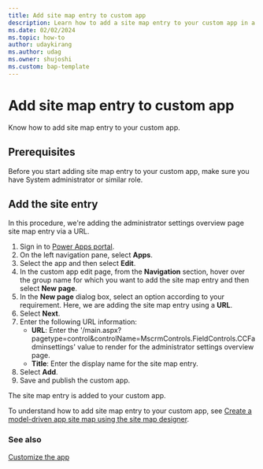 ```yaml
---
title: Add site map entry to custom app
description: Learn how to add a site map entry to your custom app in a few simple steps.
ms.date: 02/02/2024
ms.topic: how-to
author: udaykirang
ms.author: udag
ms.owner: shujoshi
ms.custom: bap-template
---
```


# Add site map entry to custom app

Know how to add site map entry to your custom app.

## Prerequisites

Before you start adding site map entry to your custom app, make sure you have System administrator or similar role.

## Add the site entry

In this procedure, we're adding the administrator settings overview page site map entry via a URL.

1. Sign in to [Power Apps portal](https://make.preprod.powerapps.com/).
1. On the left navigation pane, select **Apps**.
1. Select the app and then select **Edit**.
1. In the custom app edit page, from the **Navigation** section, hover over the group name for which you want to add the site map entry and then select **New page**.
1. In the **New page** dialog box, select an option according to your requirement. Here, we are adding the site map entry using a **URL**.
1. Select **Next**.
1. Enter the following URL information:
   - **URL**: Enter the '/main.aspx?pagetype=control&controlName=MscrmControls.FieldControls.CCFadminsettings' value to render for the administrator settings overview page. 
   - **Title**: Enter the display name for the site map entry.
1. Select **Add**.
1. Save and publish the custom app.

The site map entry is added to your custom app.

To understand how to add site map entry to your custom app, see [Create a model-driven app site map using the site map designer](/power-apps/maker/model-driven-apps/create-site-map-app).

### See also

[Customize the app](manage-app.md)